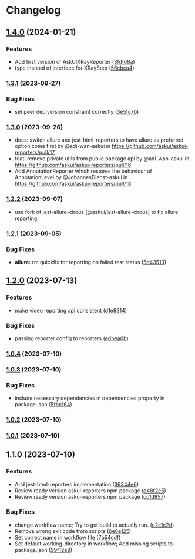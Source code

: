 # Changelog

## [1.4.0](https://github.com/askui/askui-reporters/compare/1.3.1...1.4.0) (2024-01-21)


### Features

* Add first version of AskUIXRayReporter ([3fdfd8a](https://github.com/askui/askui-reporters/commit/3fdfd8a7c85cc8b82f1489092ab2b7c7a95b90ce))
* type instead of interface for XRayStep ([56cbca4](https://github.com/askui/askui-reporters/commit/56cbca491035c8915ba9d3fa110fee3faef7522d))

### [1.3.1](https://github.com/askui/askui-reporters/compare/1.3.0...1.3.1) (2023-09-27)


### Bug Fixes

* set peer dep version constraint correctly ([3e5fc7b](https://github.com/askui/askui-reporters/commit/3e5fc7be91578716578cb8cba442e337240e62f1))

### [1.3.0](https://github.com/askui/askui-reporters/compare/1.2.2...1.3.0) (2023-09-26)


* docs: switch allure and jest-html-reporters to have allure as preferred option come first by @adi-wan-askui in https://github.com/askui/askui-reporters/pull/17
* feat: remove private utils from public package api by @adi-wan-askui in https://github.com/askui/askui-reporters/pull/16
* Add AnnotationReporter which restores the behaviour of AnnotationLevel by @JohannesDienst-askui in https://github.com/askui/askui-reporters/pull/18

### [1.2.2](https://github.com/askui/askui-reporters/compare/1.2.1...1.2.2) (2023-09-07)

* use fork of jest-allure-circus (@askui/jest-allure-circus) to fix allure reporting

### [1.2.1](https://github.com/askui/askui-reporters/compare/1.2.0...1.2.1) (2023-09-05)


### Bug Fixes

* **allure:** rm quickfix for reporting on failed test status ([5d43513](https://github.com/askui/askui-reporters/commit/5d43513444d3c6cfe95b07f36be3becb4e99da38))

## [1.2.0](https://github.com/askui/askui-reporters/compare/1.0.4...1.2.0) (2023-07-13)


### Features

* make video reporting api consistent ([d1e8314](https://github.com/askui/askui-reporters/commit/d1e831431a89cb8c1bfe2c5664a68b2fbfeaf423))


### Bug Fixes

* passing reporter config to reporters ([edbea0b](https://github.com/askui/askui-reporters/commit/edbea0bc4a9c42c9bdadbb0e8806d809117695d1))

### [1.0.4](https://github.com/askui/askui-reporters/compare/1.0.3...1.0.4) (2023-07-10)

### [1.0.3](https://github.com/askui/askui-reporters/compare/1.0.2...1.0.3) (2023-07-10)


### Bug Fixes

* include necessary dependencies in dependencies property in package.json ([5fbc164](https://github.com/askui/askui-reporters/commit/5fbc16446c256aa22a5d20c363544f1e5ee87e12))

### [1.0.2](https://github.com/askui/askui-reporters/compare/1.0.1...1.0.2) (2023-07-10)

### [1.0.1](https://github.com/askui/askui-reporters/compare/1.1.0...1.0.1) (2023-07-10)

## 1.1.0 (2023-07-10)


### Features

* Add jest-html-reporters implementation ([36344e6](https://github.com/askui/askui-reporters/commit/36344e6004aafb79faff0d495dc85cf4da0bbef9))
* Review ready version askui-reporters npm package ([d48f2e5](https://github.com/askui/askui-reporters/commit/d48f2e5cd2d654c1530c134d38fda9313f271e3e))
* Review ready version askui-reporters npm package ([cc1d857](https://github.com/askui/askui-reporters/commit/cc1d8573b366d6d0288068953523e2ca375dee6d))


### Bug Fixes

* change workflow name; Try to get build to actually run. ([e2c1c2d](https://github.com/askui/askui-reporters/commit/e2c1c2d5b99236daefa2c5dcae217e0da619f634))
* Remove wrong exit code from scripts ([6e8e125](https://github.com/askui/askui-reporters/commit/6e8e1255f67985b1598a9f33fbb21e5574b2d813))
* Set correct name in workflow file ([7b54cdf](https://github.com/askui/askui-reporters/commit/7b54cdf145bfc68b6bf95e354105a5befce5bda7))
* Set default working-directory in workflow; Add missing scripts to package.json ([99f12e9](https://github.com/askui/askui-reporters/commit/99f12e94f2461ba09f83b131135377a7adb39a39))